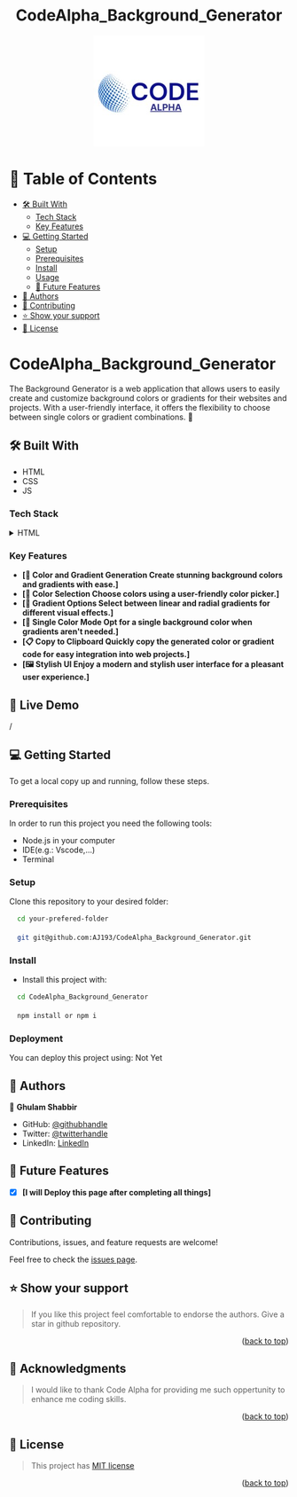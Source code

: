 <div align="center"><h1>CodeAlpha_Background_Generator</h1></div>


<div align="center">
  <!-- You are encouraged to replace this logo with your own! Otherwise you can also remove it. -->
  <img src="./Code_Alpha.jpeg" alt="Your Logo">
</div>

<!-- TABLE OF CONTENTS -->

# 📗 Table of Contents

  - [🛠 Built With](#built-with)
    - [Tech Stack](#tech-stack)
    - [Key Features](#key-features)
- [💻 Getting Started](#getting-started)
  - [Setup](#setup)
  - [Prerequisites](#prerequisites)
  - [Install](#install)
  - [Usage](#usage)
  - [🔭 Future Features](#future-features)
- [👥 Authors](#authors)
- [🤝 Contributing](#contributing)
- [⭐️ Show your support](#support)
- [📝 License](#license)

<!-- PROJECT DESCRIPTION -->

# CodeAlpha_Background_Generator

The Background Generator is a web application that allows users to easily create and customize background colors or gradients for their websites and projects. With a user-friendly interface, it offers the flexibility to choose between single colors or gradient combinations. 🚀
## 🛠 Built With <a name="built-with"></a>
- HTML
- CSS
- JS

### Tech Stack <a name="tech-stack"></a>

<details>
  <summary>HTML</summary>
  <ul>
    <li><a href="https://www.w3schools.com/html/">HTML</a></li>
     <li><a href="https://www.w3schools.com/css/">CSS</a></li>
     <li><a href="https://www.w3schools.com/css/">Javascript</a></li>
  </ul>
</details>

<!-- Features -->

### Key Features <a name="key-features"></a>

- **[🌈 Color and Gradient Generation Create stunning background colors and gradients with ease.]**
- **[🎨 Color Selection Choose colors using a user-friendly color picker.]**
- **[🌅 Gradient Options Select between linear and radial gradients for different visual effects.]**
- **[🔄 Single Color Mode Opt for a single background color when gradients aren't needed.]**
- **[📋 Copy to Clipboard Quickly copy the generated color or gradient code for easy integration into web projects.]**
- **[🖼️ Stylish UI Enjoy a modern and stylish user interface for a pleasant user experience.]**

## 🚀 Live Demo <a name="live-demo"></a>
/

<!-- GETTING STARTED -->
<!-- AUTHORS -->

## 💻 Getting Started <a name="getting-started"></a>

To get a local copy up and running, follow these steps.

### Prerequisites

In order to run this project you need the following tools:
- Node.js in your computer
- IDE(e.g.: Vscode,...)
- Terminal

### Setup

Clone this repository to your desired folder:

```sh
  cd your-prefered-folder
  
  git git@github.com:AJ193/CodeAlpha_Background_Generator.git
```

### Install

- Install this project with:

```sh
  cd CodeAlpha_Background_Generator

  npm install or npm i
```



### Deployment

You can deploy this project using:
Not Yet
<!--
Example:

```sh

```
 -->

## 👥 Authors <a name="authors"></a>


👤 **Ghulam Shabbir**

- GitHub: [@githubhandle](https://github.com/AJ193)
- Twitter: [@twitterhandle](https://twitter.com/GhulamShabbir59)
- LinkedIn: [LinkedIn](https://www.linkedin.com/in/ghulam-shabbir-225264247/)


## 🔭 Future Features <a name="future-features"></a>

- [x] **[I will Deploy this page after completing all things]**
<!-- CONTRIBUTING -->

## 🤝 Contributing <a name="contributing"></a>

Contributions, issues, and feature requests are welcome!

Feel free to check the [issues page](../../issues/).

## ⭐️ Show your support <a name="support"></a>

> If you like this project feel comfortable to endorse the authors. Give a star in github repository.

<p align="right">(<a href="#readme-top">back to top</a>)</p>

<!-- ACKNOWLEDGEMENTS -->

## 🙏 Acknowledgments <a name="acknowledgements"></a>
> I would like to thank Code Alpha for providing me such oppertunity to enhance me coding skills.

<p align="right">(<a href="#readme-top">back to top</a>)</p>

<!-- LICENSE -->

## 📝 License <a name="license"></a>

> This project has [MIT license](./LICENSE)

<p align="right">(<a href="#readme-top">back to top</a>)</p>